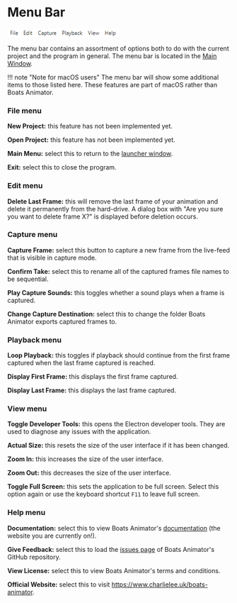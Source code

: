 # Menu Bar

![Menu bar](../img/menu-bar.png)

The menu bar contains an assortment of options both to do with the current project and the program in general. The menu bar is located in the [Main Window](/interface/main-window).

!!! note "Note for macOS users"
    The menu bar will show some additional items to those listed here. These features are part of macOS rather than Boats Animator.

### File menu

**New Project:** this feature has not been implemented yet.

**Open Project:** this feature has not been implemented yet.

**Main Menu:** select this to return to the [launcher window](/interface/launcher-window).

**Exit:** select this to close the program.

### Edit menu

**Delete Last Frame:** this will remove the last frame of your animation and delete it permanently from the hard-drive. A dialog box with "Are you sure you want to delete frame X?" is displayed before deletion occurs.

### Capture menu

**Capture Frame:** select this button to capture a new frame from the live-feed that is visible in capture mode.

**Confirm Take:** select this to rename all of the captured frames file names to be sequential.

**Play Capture Sounds:** this toggles whether a sound plays when a frame is captured.

**Change Capture Destination:** select this to change the folder Boats Animator exports captured frames to.

### Playback menu

**Loop Playback:** this toggles if playback should continue from the first frame captured when the last frame captured is reached.

**Display First Frame:** this displays the first frame captured.

**Display Last Frame:** this displays the last frame captured.

### View menu

**Toggle Developer Tools:** this opens the Electron developer tools. They are used to diagnose any issues with the application.

**Actual Size:** this resets the size of the user interface if it has been changed.

**Zoom In:** this increases the size of the user interface.

**Zoom Out:** this decreases the size of the user interface.

**Toggle Full Screen:** this sets the application to be full screen. Select this option again or use the keyboard shortcut `F11` to leave full screen.



### Help menu

**Documentation:** select this to view Boats Animator's [documentation](https://boatsanimator.readthedocs.org/) (the website you are currently on!).

**Give Feedback:** select this to load the [issues page](https://github.com/charlielee/boats-animator/issues) of Boats Animator's GitHub repository.

**View License:** select this to view Boats Animator's terms and conditions.

**Official Website:** select this to visit <https://www.charlielee.uk/boats-animator>.
